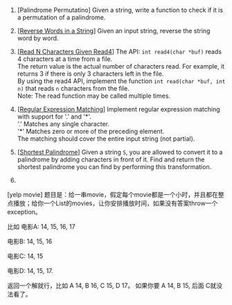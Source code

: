 1. [Palindrome Permutatino] Given a string, write a function to check if it is a permutation of a palindrome.

2. [[Reverse Words in a String](https://leetcode.com/problems/reverse-words-in-a-string/)] Given an input string, reverse the string word by word.

3. [[Read N Characters Given Read4](https://leetcode.com/problems/read-n-characters-given-read4-ii-call-multiple-times/)] The API: `int read4(char *buf)` reads 4 characters at a time from a file.  
The return value is the actual number of characters read. For example, it returns 3 if there is only 3 characters left in the file.  
By using the read4 API, implement the function `int read(char *buf, int n)` that reads `n` characters from the file.  
Note: The read function may be called multiple times.

4. [[Regular Expression Matching](https://leetcode.com/problems/regular-expression-matching/)] Implement regular expression matching with support for '.' and '\*'.  
'.' Matches any single character.  
'\*' Matches zero or more of the preceding element.  
The matching should cover the entire input string (not partial).

5. [[Shortest Palindrome](https://leetcode.com/problems/shortest-palindrome/)] Given a string `S`, you are allowed to convert it to a palindrome by adding characters in front of it. Find and return the shortest palindrome you can find by performing this transformation.

6. 
[yelp movie]
题目是：给一串movie，假定每个movie都是一个小时，并且都在整点播放；给你一个List的movies，让你安排播放时间，如果没有答案throw一个exception。


比如
电影A: 14, 15, 16, 17

电影B: 14, 15, 16

电影C: 14, 15

电影D: 14, 15, 17. 

返回一个解就行，比如 A 14, B 16, C 15, D 17。 如果你要 A 14, B 15, 后面 C就没法看了。

